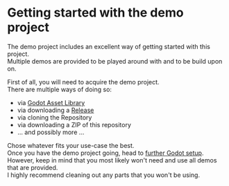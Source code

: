 # Getting started with the demo project

The demo project includes an excellent way of getting started with this project.  
Multiple demos are provided to be played around with and to be build upon on.

First of all, you will need to acquire the demo project.  
There are multiple ways of doing so:

- via [Godot Asset Library](https://godotengine.org/asset-library/asset/2399)
- via downloading a [Release](releases/)
- via cloning the Repository
- via downloading a ZIP of this repository
- ... and possibly more ...

Chose whatever fits your use-case the best.  
Once you have the demo project going, head to [further Godot setup](./FurtherGodotSetup.md).  
However, keep in mind that you most likely won't need and use all demos that are provided.  
I highly recommend cleaning out any parts that you won't be using.
